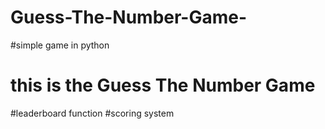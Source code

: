 # Guess-The-Number-Game-
#simple game in python
# this is the Guess The Number Game 
#leaderboard function
#scoring system
